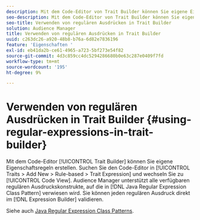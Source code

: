 ```yaml
---
description: Mit dem Code-Editor von Trait Builder können Sie eigene Eigenschaftsregeln erstellen. Suchen Sie den Code-Editor unter Eigenschaften > Neu hinzufügen > Regelbasiert > Eigenschaftenausdruck und wechseln Sie zur Codeansicht. Audience Manager unterstützt alle verfügbaren Konstrukte regulärer Ausdrücke, auf die im Java-Klassenmuster für reguläre Ausdrücke verwiesen wird. Sie können jeden regulären Ausdruck direkt im Ausdrucksgenerator überprüfen.
seo-description: Mit dem Code-Editor von Trait Builder können Sie eigene Eigenschaftsregeln erstellen. Suchen Sie den Code-Editor unter Eigenschaften > Neu hinzufügen > Regelbasiert > Eigenschaftenausdruck und wechseln Sie zur Codeansicht. Audience Manager unterstützt alle verfügbaren Konstrukte regulärer Ausdrücke, auf die im Java-Klassenmuster für reguläre Ausdrücke verwiesen wird. Sie können jeden regulären Ausdruck direkt im Ausdrucksgenerator überprüfen.
seo-title: Verwenden von regulären Ausdrücken in Trait Builder
solution: Audience Manager
title: Verwenden von regulären Ausdrücken in Trait Builder
uuid: c263dc26-a920-48b8-b76a-6d82e7836196
feature: 'Eigenschaften '
exl-id: eb41da2b-ce61-4965-a723-5bf273e54f82
source-git-commit: 4d3c859cc4dc5294286680b0e63c287e0409f7fd
workflow-type: tm+mt
source-wordcount: '195'
ht-degree: 9%

---
```


# Verwenden von regulären Ausdrücken in Trait Builder {#using-regular-expressions-in-trait-builder}

Mit dem Code-Editor [!UICONTROL Trait Builder] können Sie eigene Eigenschaftsregeln erstellen. Suchen Sie den Code-Editor in [!UICONTROL Traits > Add New > Rule-based > Trait Expression] und wechseln Sie zu [!UICONTROL Code View]. Audience Manager unterstützt alle verfügbaren regulären Ausdruckskonstrukte, auf die in [!DNL Java Regular Expression Class Pattern] verwiesen wird. Sie können jeden regulären Ausdruck direkt im [!DNL Expression Builder] validieren.

Siehe auch [Java Regular Expression Class Patterns](https://docs.oracle.com/javase/7/docs/api/java/util/regex/Pattern.html).
